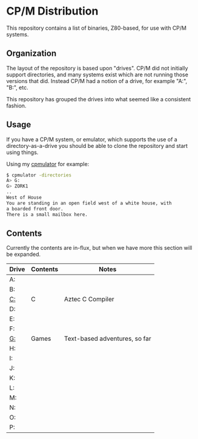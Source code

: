 # CP/M Distribution

This repository contains a list of binaries, Z80-based, for use with CP/M systems.



## Organization

The layout of the repository is based upon "drives".  CP/M did not initially support directories, and many systems exist which are not running those versions that did.  Instead CP/M had a notion of a drive, for example "A:", "B:", etc.

This repository has grouped the drives into what seemed like a consistent fashion.



## Usage

If you have a CP/M system, or emulator, which supports the use of a directory-as-a-drive you should be able to clone the repository and start using things.

Using my [cpmulator](https://github.com/skx/cpmulator/) for example:

```sh
$ cpmulator -directories
A> G:
G> ZORK1
..
West of House
You are standing in an open field west of a white house, with
a boarded front door.
There is a small mailbox here.
```



## Contents

Currently the contents are in-flux, but when we have more this section will be expanded.

| Drive    | Contents | Notes                         |
|----------|----------|-------------------------------|
| A:       |          |                               |
| B:       |          |                               |
| [C:](C/) | C        | Aztec C Compiler              |
| D:       |          |                               |
| E:       |          |                               |
| F:       |          |                               |
| [G:](G/) | Games    | Text-based adventures, so far |
| H:       |          |                               |
| I:       |          |                               |
| J:       |          |                               |
| K:       |          |                               |
| L:       |          |                               |
| M:       |          |                               |
| N:       |          |                               |
| O:       |          |                               |
| P:       |          |                               |
